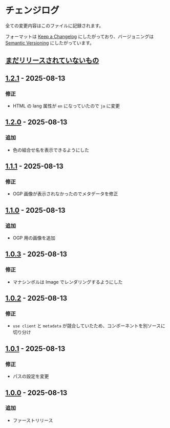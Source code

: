 # チェンジログ

全ての変更内容はこのファイルに記録されます。

フォーマットは [Keep a Changelog](https://keepachangelog.com/en/1.1.0/) にしたがっており、バージョニングは [Semantic Versioning](https://semver.org/spec/v2.0.0.html) にしたがっています。

## [まだリリースされていないもの]

## [1.2.1] - 2025-08-13

### 修正

- HTML の lang 属性が `en` になっていたので `ja` に変更

## [1.2.0] - 2025-08-13

### 追加

- 色の組合せ名を表示できるようにした

## [1.1.1] - 2025-08-13

### 修正

- OGP 画像が表示されなかったのでメタデータを修正

## [1.1.0] - 2025-08-13

### 追加

- OGP 用の画像を追加

## [1.0.3] - 2025-08-13

### 修正

- マナシンボルは Image でレンダリングするようにした

## [1.0.2] - 2025-08-13

### 修正

- `use client` と `metadata` が競合していたため、コンポーネントを別ソースに切り分け

## [1.0.1] - 2025-08-13

### 修正

- パスの設定を変更

## [1.0.0] - 2025-08-13

### 追加

- ファーストリリース

[まだリリースされていないもの]: https://github.com/izzet-mtg/color-combo-lottery/compare/v1.2.1...HEAD
[1.2.1]: https://github.com/izzet-mtg/color-combo-lottery/compare/v1.2.0...v1.2.1
[1.2.0]: https://github.com/izzet-mtg/color-combo-lottery/compare/v1.1.1...v1.2.0
[1.1.1]: https://github.com/izzet-mtg/color-combo-lottery/compare/v1.1.0...v1.1.1
[1.1.0]: https://github.com/izzet-mtg/color-combo-lottery/compare/v1.0.3...v1.1.0
[1.0.3]: https://github.com/izzet-mtg/color-combo-lottery/compare/v1.0.2...v1.0.3
[1.0.2]: https://github.com/izzet-mtg/color-combo-lottery/compare/v1.0.1...v1.0.2
[1.0.1]: https://github.com/izzet-mtg/color-combo-lottery/compare/v1.0.0...v1.0.1
[1.0.0]: https://github.com/izzet-mtg/color-combo-lottery/releases/tag/v1.0.0
